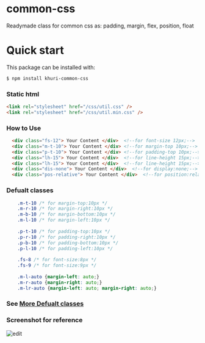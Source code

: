 # common-css
Readymade class for common css as: padding, margin, flex, position, float
# Quick start
This package can be installed with:

```sh
$ npm install khuri-common-css
```
### Static html

```html
<link rel="stylesheet" href="/css/util.css" />
<link rel="stylesheet" href="/css/util.min.css" />
```

### How to Use

```html
  <div class="fs-12"> Your Content </div>  <!--for font-size 12px;-->
  <div class="m-t-10"> Your Content </div> <!--for margin-top 10px;-->
  <div class="p-t-10"> Your Content </div> <!--for padding-top 10px;-->
  <div class="lh-15"> Your Content </div>  <!--for line-height 15px;-->
  <div class="lh-15"> Your Content </div>  <!--for line-height 15px;-->
  <div class="dis-none"> Your Content </div>  <!--for display:none;-->
  <div class="pos-relative"> Your Content </div>  <!--for position:relative;-->
```

### Defualt classes

```css
    .m-t-10 /* for margin-top:10px */
    .m-r-10 /* for margin-right:10px */
    .m-b-10 /* for margin-bottom:10px */
    .m-l-10 /* for margin-left:10px */
    
    .p-t-10 /* for padding-top:10px */
    .p-r-10 /* for padding-right:10px */
    .p-b-10 /* for padding-bottom:10px */
    .p-l-10 /* for padding-left:10px */
    
    .fs-8 /* for font-size:8px */
    .fs-9 /* for font-size:9px */
    
    .m-l-auto {margin-left: auto;}
    .m-r-auto {margin-right: auto;}
    .m-lr-auto {margin-left: auto; margin-right: auto;}
```
### See [More Defualt classes](https://github.com/khurshed52/common-css-/blob/master/css/util.css)

### Screenshot for reference
![edit](https://user-images.githubusercontent.com/26027515/45599450-e59d7980-b9fc-11e8-92dd-9c4dbc6fb364.jpg)
